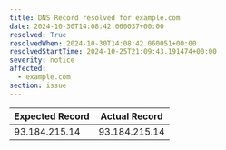 ```yaml
---
title: DNS Record resolved for example.com
date: 2024-10-30T14:08:42.060037+00:00
resolved: True
resolvedWhen: 2024-10-30T14:08:42.060051+00:00
resolvedStartTime: 2024-10-25T21:09:43.191474+00:00
severity: notice
affected:
  - example.com
section: issue
---
```


| Expected Record  | Actual Record  |
|------------------|----------------|
| 93.184.215.14 | 93.184.215.14 |
